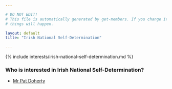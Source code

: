 ```yaml
---

# DO NOT EDIT!
# This file is automatically generated by get-members. If you change it, bad
# things will happen.

layout: default
title: "Irish National Self-Determination"

---
```


{% include interests/irish-national-self-determination.md %}

### Who is interested in Irish National Self-Determination?


* [Mr Pat Doherty](/members/mr-pat-doherty.html)
